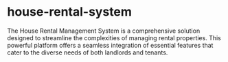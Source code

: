 # house-rental-system
The House Rental Management System is a comprehensive solution designed to streamline the complexities of managing rental properties. This powerful platform offers a seamless integration of essential features that cater to the diverse needs of both landlords and tenants.
